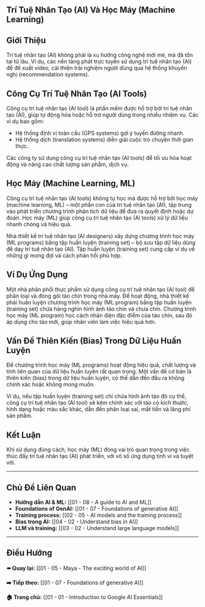 ## Trí Tuệ Nhân Tạo (AI) Và Học Máy (Machine Learning)

## Giới Thiệu

Trí tuệ nhân tạo (AI) không phải là xu hướng công nghệ mới mẻ, mà đã tồn tại từ lâu. Ví dụ, các nền tảng phát trực tuyến sử dụng trí tuệ nhân tạo (AI) để đề xuất video, cải thiện trải nghiệm người dùng qua hệ thống khuyến nghị (recommendation systems).

## Công Cụ Trí Tuệ Nhân Tạo (AI Tools)

Công cụ trí tuệ nhân tạo (AI tool) là phần mềm được hỗ trợ bởi trí tuệ nhân tạo (AI), giúp tự động hóa hoặc hỗ trợ người dùng trong nhiều nhiệm vụ. Các ví dụ bao gồm:

- Hệ thống định vị toàn cầu (GPS systems) gợi ý tuyến đường nhanh.
- Hệ thống dịch (translation systems) diễn giải cuộc trò chuyện thời gian thực.

Các công ty sử dụng công cụ trí tuệ nhân tạo (AI tools) để tối ưu hóa hoạt động và nâng cao chất lượng sản phẩm, dịch vụ.

## Học Máy (Machine Learning, ML)

Công cụ trí tuệ nhân tạo (AI tools) không tự học mà được hỗ trợ bởi học máy (machine learning, ML) – một phần con của trí tuệ nhân tạo (AI), tập trung vào phát triển chương trình phân tích dữ liệu để đưa ra quyết định hoặc dự đoán. Học máy (ML) giúp công cụ trí tuệ nhân tạo (AI tools) xử lý dữ liệu nhanh chóng và hiệu quả.

Nhà thiết kế trí tuệ nhân tạo (AI designers) xây dựng chương trình học máy (ML programs) bằng tập huấn luyện (training set) – bộ sưu tập dữ liệu dùng để dạy trí tuệ nhân tạo (AI). Tập huấn luyện (training set) cung cấp ví dụ về những gì mong đợi và cách phản hồi phù hợp.

## Ví Dụ Ứng Dụng

Một nhà phân phối thực phẩm sử dụng công cụ trí tuệ nhân tạo (AI tool) để phân loại và đóng gói táo chín trong nhà máy. Để hoạt động, nhà thiết kế phải huấn luyện chương trình học máy (ML program) bằng tập huấn luyện (training set) chứa hàng nghìn hình ảnh táo chín và chưa chín. Chương trình học máy (ML program) học cách nhận diện đặc điểm của táo chín, sau đó áp dụng cho táo mới, giúp nhân viên làm việc hiệu quả hơn.

## Vấn Đề Thiên Kiến (Bias) Trong Dữ Liệu Huấn Luyện

Để chương trình học máy (ML programs) hoạt động hiệu quả, chất lượng và tính liên quan của dữ liệu huấn luyện rất quan trọng. Một vấn đề cơ bản là thiên kiến (bias) trong dữ liệu huấn luyện, có thể dẫn đến đầu ra không chính xác hoặc không mong muốn.

Ví dụ, nếu tập huấn luyện (training set) chỉ chứa hình ảnh táo đỏ cụ thể, công cụ trí tuệ nhân tạo (AI tool) sẽ kém chính xác với táo có kích thước, hình dạng hoặc màu sắc khác, dẫn đến phân loại sai, mất tiền và lãng phí sản phẩm.

## Kết Luận

Khi sử dụng đúng cách, học máy (ML) đóng vai trò quan trọng trong việc thúc đẩy trí tuệ nhân tạo (AI) phát triển, với vô số ứng dụng tinh vi và tuyệt vời.

---

## Chủ Đề Liên Quan

- **Hướng dẫn AI & ML:** [[01 - 08 - A guide to AI and ML]]
- **Foundations of GenAI:** [[01 - 07 - Foundations of generative AI]]
- **Training process:** [[02 - 05 - AI models and the training process]]
- **Bias trong AI:** [[04 - 02 - Understand bias in AI]]
- **LLM và training:** [[03 - 02 - Understand large language models]]

---

## Điều Hướng

**⬅️ Quay lại:** [[01 - 05 - Maya - The exciting world of AI]]

**➡️ Tiếp theo:** [[01 - 07 - Foundations of generative AI]]

**🏠 Trang chủ:** [[01 - 01 - Introduction to Google AI Essentials]]

